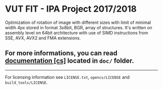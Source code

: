 VUT FIT - IPA Project 2017/2018
===============================

Optimization of rotation of image with different sizes with limit of minimal width 4px stored in format 3x8bit, BGR, array of structures. It's written on assembly level on 64bit architecture with use of SIMD instructions from SSE, AVX, AVX2 and FMA extensions.

## For more informations, you can read [documentation [cs]](https://github.com/Aroidzap/VUT-FIT-IPA-Project-2017-2018/doc/xpazdi02.pdf) located in `doc/` folder.
----------------------------------------------------------------------------------------
For licensing information see `LICENSE.txt`, `opencv/LICENSE` and `build_tools/LICENSE`.
